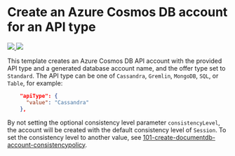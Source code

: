 # Create an Azure Cosmos DB account for an API type

<a href="https://portal.azure.com/#create/Microsoft.Template/uri/https%3A%2F%2Fraw.githubusercontent.com%2FAzure%2Fazure-quickstart-templates%2Fmaster%2F101-cosmosdb-create-arm-template%2Fazuredeploy.json" target="_blank">
    <img src="http://azuredeploy.net/deploybutton.png"/>
</a>

<a href="http://armviz.io/#/?load=https%3A%2F%2Fraw.githubusercontent.com%2FAzure%2Fazure-quickstart-templates%2Fmaster%2F101-cosmosdb-create-arm-template%2Fazuredeploy.json" target="_blank">
    <img src="http://armviz.io/visualizebutton.png"/>
</a>

This template creates an Azure Cosmos DB API account with the provided API type and a generated database account name, and the offer type set to `Standard`. The API type can be one of `Cassandra`, `Gremlin`, `MongoDB`, `SQL`, or `Table`, for example:

```json
    "apiType": {
      "value": "Cassandra"
    },
```

By not setting the optional consistency level parameter `consistencyLevel`, the account will be created with the default consistency level of `Session`. To set the consistency level to another value, see [101-create-documentdb-account-consistencypolicy](https://github.com/Azure/azure-quickstart-templates/tree/master/101-documentdb-account-consistencypolicy-create).
